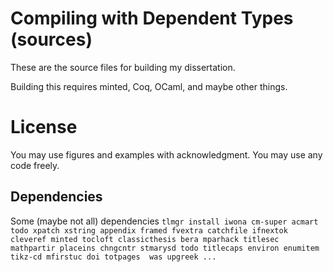 Compiling with Dependent Types (sources)
==
These are the source files for building my dissertation.

Building this requires minted, Coq, OCaml, and maybe other things.

License
==
You may use figures and examples with acknowledgment.
You may use any code freely.

## Dependencies
Some (maybe not all) dependencies
`tlmgr install iwona cm-super acmart todo xpatch xstring appendix framed fvextra catchfile ifnextok cleveref minted tocloft classicthesis bera mparhack titlesec mathpartir placeins chngcntr stmarysd todo titlecaps environ enumitem tikz-cd mfirstuc doi totpages  was upgreek ...`
